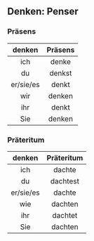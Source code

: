 ## Denken: Penser



### Präsens
| denken | Präsens  |
| :---: | :-----: | 
| ich  | denke | 
| du   | denkst | 
| er/sie/es  | denkt | 
| wir | denken | 
| ihr | denkt | 
| Sie | denken |


### Präteritum
| denken | Präteritum|
| :---: | :---: |
| ich | dachte | 
| du  | dachtest | 
| er/sie/es | dachte | 
| wie | dachten |
| ihr | dachtet | 
| Sie | dachten | 

